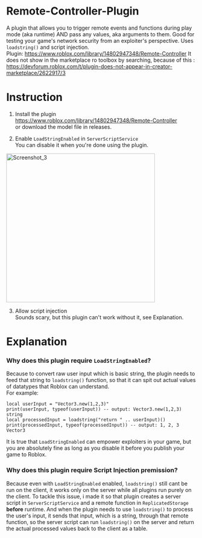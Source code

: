 # Remote-Controller-Plugin
A plugin that allows you to trigger remote events and functions during play mode (aka runtime) AND pass any values, aka arguments to them. Good for testing your game's network security from an exploiter's perspective. Uses `loadstring()` and script injection.\
Plugin: https://www.roblox.com/library/14802947348/Remote-Controller
It does not show in the marketplace ro toolbox by searching, because of this : 
https://devforum.roblox.com/t/plugin-does-not-appear-in-creator-marketplace/2622917/3

# Instruction
1. Install the plugin\
https://www.roblox.com/library/14802947348/Remote-Controller \
or download the model file in releases.

2. Enable `LoadStringEnabled` in `ServerScriptService`\
You can disable it when you're done using the plugin.
<img width="394" alt="Screenshot_3" src="https://github.com/martytyty2098/Remote-Controller-Plugin/assets/108870368/b6a571a1-d5cb-4ecb-a47d-7deaa227debd">

3. Allow script injection\
Sounds scary, but this plugin can't work without it, see Explanation.

# Explanation
### Why does this plugin require `LoadStringEnabled`?
Because to convert raw user input which is basic string, the plugin needs to feed that string to `loadstring()` function, so that it can spit out actual values of datatypes that Roblox can understand.\
For example:
```
local userInput = "Vector3.new(1,2,3)"
print(userInput, typeof(userInput)) -- output: Vector3.new(1,2,3) string
local processedInput = loadstring("return " .. userInput)()
print(processedInput, typeof(processedInput)) -- output: 1, 2, 3 Vector3
```
It is true that `LoadStringEnabled` can empower exploiters in your game, but you are absolutely fine as long as you disable it before you publish your game to Roblox.

### Why does this plugin require Script Injection premission?
Because even with `LoadStringEnabled` enabled, `loadstring()` still cant be run on the client, it works only on the server while all plugins run purely on the client.
To tackle this issue, i made it so that plugin creates a server script in `ServerScriptService` and a remote function in `ReplicatedStorage` **before** runtime. And when the plugin needs to use `loadstring()` to process the user's input, it sends that input, which is a string, through that remote function, so the server script can run `loadstring()` on the server and return the actual processed values back to the client as a table.
